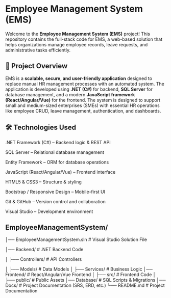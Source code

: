 # Employee Management System (EMS)
Welcome to the  **Employee Management System (EMS)** project! This repository contains the full-stack code for EMS, a web-based solution that helps organizations manage employee records, leave requests, and administrative tasks efficiently.

## **🚀 Project Overview**
EMS is a **scalable, secure, and user-friendly application** designed to replace manual HR management processes with an automated system. The application is developed using **.NET (C#)** for backend, **SQL Server** for database management, and a modern **JavaScript framework (React/Angular/Vue)** for the frontend.
The system is designed to support small and medium-sized enterprises (SMEs) with essential HR operations like employee CRUD, leave management, authentication, and dashboards.
## 🛠 Technologies Used

.NET Framework (C#) – Backend logic & REST API

SQL Server – Relational database management

Entity Framework – ORM for database operations

JavaScript (React/Angular/Vue) – Frontend interface

HTML5 & CSS3 – Structure & styling

Bootstrap / Responsive Design – Mobile-first UI

Git & GitHub – Version control and collaboration

Visual Studio – Development environment


## EmployeeManagementSystem/
│── EmployeeManagementSystem.sln   # Visual Studio Solution File

│── Backend/                       # .NET Backend Code

│   ├── Controllers/               # API Controllers

│   ├── Models/                    # Data Models
│   ├── Services/                  # Business Logic
│── Frontend/                      # React/Angular/Vue Frontend
│   ├── src/                       # Frontend Code
│   ├── public/                    # Public Assets
│── Database/                      # SQL Scripts & Migrations
│── Docs/                          # Project Documentation (SRS, ERD, etc.)
└── README.md                      # Project Documentation
